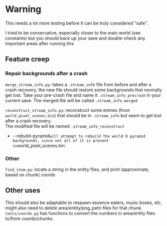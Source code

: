 # Warning
This needs a lot more testing before it can be truly considered "safe".

I tried to be conservative, especially closer to the main world (see constants) but you should back up your save and double-check any important areas after running this

## Feature creep

### Repair backgrounds after a crash
`merge_stream_info.py`: takes a `.stream_info` file from before and after a crash recovery, the new file should restore some backgrounds that normally get lost.
Take your pre-crash file and name it `.stream_info_precrash` in your current save.  The merged file will be called `.stream_info_merged`

`reconstruct_stream_info.py`: reconstruct some entries (from `world_pixel_scenes.bin`) that should be in `.stream_info` but seem to get lost after a crash recovery.  
The modified file will be named `.stream_info_reconstruct`
* --rebuild-pyramid` will attempt to rebuild the world 0 pyramid backgrounds, since not all of it is present in `world_pixel_scenes.bin`

### Other
`find_item.py`: locate a string in the entity files, and print (approximate, based on chunk) coords

## Other uses
This should also be adaptable to respawn essence eaters, music boxes, etc, might also need to delete area/entity/png_petri files for that chunk.
`tools/coords.py` has functions to convert the numbers in area/entity files to/from coords/chunks.